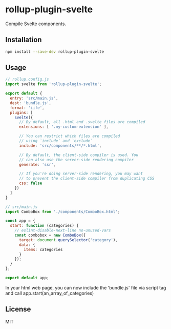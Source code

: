 # rollup-plugin-svelte

Compile Svelte components.


## Installation

```bash
npm install --save-dev rollup-plugin-svelte
```


## Usage

```js
// rollup.config.js
import svelte from 'rollup-plugin-svelte';

export default {
  entry: 'src/main.js',
  dest: 'bundle.js',
  format: 'iife',
  plugins: [
    svelte({
      // By default, all .html and .svelte files are compiled
      extensions: [ '.my-custom-extension' ],

      // You can restrict which files are compiled
      // using `include` and `exclude`
      include: 'src/components/**/*.html',

      // By default, the client-side compiler is used. You
      // can also use the server-side rendering compiler
      generate: 'ssr',

      // If you're doing server-side rendering, you may want
      // to prevent the client-side compiler from duplicating CSS
      css: false
    })
  ]
}

// src/main.js
import ComboBox from './components/ComboBox.html';

const app = {
  start: function (categories) {
    // eslint-disable-next-line no-unused-vars
    const combobox = new ComboBox({
      target: document.querySelector('category'),
      data: {
        items: categories
      }
    });
  }
};

export default app;

```
In your html web page, you can now include the 'bundle.js' file via script tag and call app.start(an_array_of_categories)

## License

MIT
